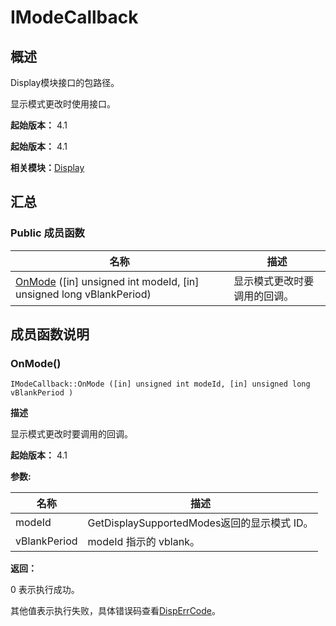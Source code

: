 # IModeCallback


## 概述

Display模块接口的包路径。

显示模式更改时使用接口。

**起始版本：** 4.1

**起始版本：** 4.1

**相关模块：**[Display](_display_v11.md)


## 汇总


### Public 成员函数

| 名称 | 描述 | 
| -------- | -------- |
| [OnMode](#onmode) ([in] unsigned int modeId, [in] unsigned long vBlankPeriod) | 显示模式更改时要调用的回调。 | 


## 成员函数说明


### OnMode()

```
IModeCallback::OnMode ([in] unsigned int modeId, [in] unsigned long vBlankPeriod )
```

**描述**

显示模式更改时要调用的回调。

**起始版本：** 4.1

**参数:**

| 名称 | 描述 | 
| -------- | -------- |
| modeId | GetDisplaySupportedModes返回的显示模式 ID。 | 
| vBlankPeriod | modeId 指示的 vblank。 | 

**返回：**

0 表示执行成功。

其他值表示执行失败，具体错误码查看[DispErrCode](_display_v10.md#disperrcode)。
